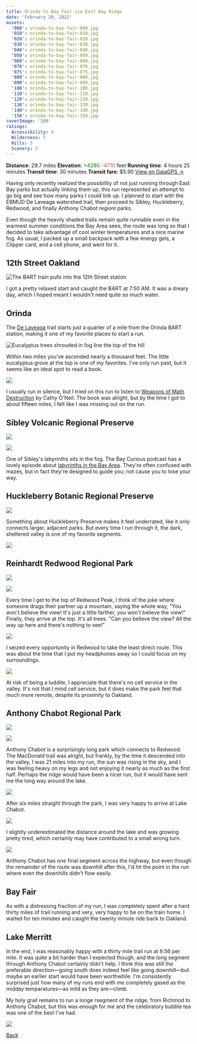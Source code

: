 ```yaml
---
title: Orinda to Bay Fair via East Bay Ridge
date: 'February 20, 2022'
assets:
  '000': orinda-to-bay-fair-000.jpg
  '010': orinda-to-bay-fair-010.jpg
  '020': orinda-to-bay-fair-020.jpg
  '030': orinda-to-bay-fair-030.jpg
  '040': orinda-to-bay-fair-040.jpg
  '050': orinda-to-bay-fair-050.jpg
  '060': orinda-to-bay-fair-060.jpg
  '070': orinda-to-bay-fair-070.jpg
  '075': orinda-to-bay-fair-075.jpg
  '080': orinda-to-bay-fair-080.jpg
  '090': orinda-to-bay-fair-090.jpg
  '100': orinda-to-bay-fair-100.jpg
  '110': orinda-to-bay-fair-110.jpg
  '120': orinda-to-bay-fair-120.jpg
  '130': orinda-to-bay-fair-130.jpg
  '140': orinda-to-bay-fair-140.jpg
  '150': orinda-to-bay-fair-150.jpg
coverImage: '100'
ratings:
  Accessibility: 4
  Wilderness: 5
  Hills: 5
  Scenery: 5
---
```


<span data-behavior="introduction"></span>

<span class="intro-meta intro-meta--distance">**Distance**: 29.7 miles</span>
<span class="intro-meta intro-meta--elevation">**Elevation**: <span style="color:green">+4280</span> <span style="color:#ca4747">-4710</span> feet</span>
<span class="intro-meta intro-meta--time">**Running time**: 4 hours 25 minutes</span>
<span class="intro-meta intro-meta--transit">**Transit time**: 30 minutes</span>
<span class="intro-meta intro-meta--fare">**Transit fare**: $5.90</span>
<span class="intro-meta intro-meta--link">[View on GaiaGPS →](https://www.gaiagps.com/public/gfQjvaeNDKQ2ub5NrLWj158D)</span>

Having only recently realized the possibility of not just running through East Bay parks but actually linking them up, this run represented an attempt to go big and see how many parks I could link up. I planned to start with the EBMUD De Laveaga watershed trail, then proceed to Sibley, Huckleberry, Redwood, and finally Anthony Chabot regionl parks.

Even though the heavily shaded trails remain quite runnable even in the warmest summer conditions the Bay Area sees, the route was long so that I decided to take advantage of cool winter temperatures and a nice marine fog. As usual, I packed up a small backpack with a few energy gels, a Clipper card, and a cell phone, and went for it.


<span data-behavior="anchor" data-feature-index="0" data-mile-position="0"></span>
## 12th Street Oakland

<span data-behavior="anchor" data-feature-index="0" data-mile-position="0"></span>
![The BART train pulls into the 12th Street station](orinda-to-bay-fair-000.jpg)

I got a pretty relaxed start and caught the BART at 7:50 AM. It was a dreary day, which I hoped meant I wouldn't need quite so much water.

<span data-behavior="anchor" data-feature-index="1" data-mile-position="0.0"></span>
## Orinda

<span data-behavior="anchor" data-feature-index="1" data-mile-position="0.25"></span>
The [De Laveaga](de-laveaga) trail starts just a quarter of a mile from the Orinda BART station, making it one of my favorite places to start a run.

<span data-behavior="anchor" data-feature-index="1" data-mile-position="2.05"></span>
![Eucalyptus trees shrouded in fog line the top of the hill](orinda-to-bay-fair-010.jpg)

Within two miles you've ascended nearly a thousand feet. The little eucalyptus grove at the top is one of my favorites. I've only run past, but it seems like an ideal spot to read a book.

<span data-behavior="anchor" data-feature-index="1" data-mile-position="3.8"></span>
![](orinda-to-bay-fair-020.jpg)

I usually run in silence, but I tried on this run to listen to [Weapons of Math Destruction](https://www.penguinrandomhouse.com/books/241363/weapons-of-math-destruction-by-cathy-oneil/) by Cathy O'Neil. The book was alright, but by the time I got to about fifteen miles, I felt like I was missing out on the run.

<span data-behavior="anchor" data-feature-index="1" data-mile-position="4.6" data-split></span>
## Sibley Volcanic Regional Preserve

<span data-behavior="anchor" data-feature-index="1" data-mile-position="5.4"></span>
![](orinda-to-bay-fair-030.jpg)

<span data-behavior="anchor" data-feature-index="1" data-mile-position="6.95"></span>
![](orinda-to-bay-fair-040.jpg)

One of Sibley's labyrinths sits in the fog. The Bay Curious podcast has a lovely episode about [labyrinths in the Bay Area](https://www.kqed.org/news/11920627/labyrinths-everywhere-why-so-many-in-the-bay-area). They're often confused with mazes, but in fact they're designed to guide you; not cause you to lose your way.

<span data-behavior="anchor" data-feature-index="1" data-mile-position="7.8" data-split></span>
## Huckleberry Botanic Regional Preserve

<span data-behavior="anchor" data-feature-index="1" data-mile-position="8.0"></span>
![](orinda-to-bay-fair-050.jpg)

Something about Huckleberry Preserve makes it feel underrated, like it only connects larger, adjacent parks. But every time I run through it, the dark, sheltered valley is one of my favorite segments.

<span data-behavior="anchor" data-feature-index="1" data-mile-position="8.5"></span>
![](orinda-to-bay-fair-060.jpg)

<span data-behavior="anchor" data-feature-index="1" data-mile-position="9.9" data-split></span>
## Reinhardt Redwood Regional Park

<span data-behavior="anchor" data-feature-index="1" data-mile-position="11.7"></span>
![](orinda-to-bay-fair-070.jpg)

<span data-behavior="anchor" data-feature-index="1" data-mile-position="12.5"></span>
![](orinda-to-bay-fair-075.jpg)

Every time I get to the top of Redwood Peak, I think of the joke where someone drags their partner up a mountain, saying the whole way, "You won't believe the view! It's just a little farther, you won't believe the view!" Finally, they arrive at the top. It's all trees. "Can you believe the view? All the way up here and there's nothing to see!"

<span data-behavior="anchor" data-feature-index="1" data-mile-position="14.8"></span>
![](orinda-to-bay-fair-080.jpg)

I seized every opportunity in Redwood to take the least direct route. This was about the time that I put my headphones away so I could focus on my surroundings.

<span data-behavior="anchor" data-feature-index="1" data-mile-position="17.2"></span>
![](orinda-to-bay-fair-090.jpg)

At risk of being a luddite, I appreciate that there's no cell service in the valley. It's not that I mind cell service, but it does make the park feel that much more remote, despite its proximity to Oakland.

<span data-behavior="anchor" data-feature-index="1" data-mile-position="17.95" data-split></span>
## Anthony Chabot Regional Park

<span data-behavior="anchor" data-feature-index="1" data-mile-position="18.5"></span>
![](orinda-to-bay-fair-100.jpg)

<span data-behavior="anchor" data-feature-index="1" data-mile-position="19.9"></span>
![](orinda-to-bay-fair-110.jpg)

Anthony Chabot is a surprisingly long park which connects to Redwood. The MacDonald trail was alright, but frankly, by the time it descended into the valley, I was 21 miles into my run, the sun was rising in the sky, and I was feeling heavy on my legs and not enjoying it nearly as much as the first half. Perhaps the ridge would have been a nicer run, but it would have sent me the long way around the lake.

<span data-behavior="anchor" data-feature-index="1" data-mile-position="24.05"></span>
![](orinda-to-bay-fair-120.jpg)

After six miles straight through the park, I was very happy to arrive at Lake Chabot.

<span data-behavior="anchor" data-feature-index="1" data-mile-position="24.15"></span>
![](orinda-to-bay-fair-130.jpg)

<span data-behavior="anchor" data-feature-index="1" data-mile-position="26.1"></span>
I slightly underestimated the distance around the lake and was growing pretty tired, which certainly may have contributed to a small wrong turn.

<span data-behavior="anchor" data-feature-index="1" data-mile-position="27.1"></span>
![](orinda-to-bay-fair-140.jpg)

<span data-behavior="anchor" data-feature-index="1" data-mile-position="27.5"></span>
Anthony Chabot has one final segment across the highway, but even though the remainder of the route was downhill after this, I'd hit the point in the run where even the downhills didn't flow easily.

<span data-behavior="anchor" data-feature-index="2" data-mile-position="0"></span>
## Bay Fair

<span data-behavior="anchor" data-feature-index="2" data-mile-position="0"></span>
As with a distressing fraction of my run, I was completely spent after a hard thirty miles of trail running and very, very happy to be on the train home. I waited for ten minutes and caught the twenty minute ride back to Oakland.

<span data-behavior="anchor" data-feature-index="2" data-mile-position="15"></span>
## Lake Merritt

<span data-behavior="conclusion"></span>

In the end, I was reasonably happy with a thirty mile trail run at 8:56 per mile. It was quite a bit harder than I expected though, and the long segment through Anthony Chabot certainly didn't help. I think this was still the preferable direction—going south does indeed feel like going downhill—but maybe an earlier start would have been worthwhile. I'm consistently surprised just how many of my runs end with me completely gased as the midday temparatures—as mild as they are—climb.

My holy grail remains to run a longe rsegment of the ridge, from Richmod to Anthony Chabot, but this was enough for me and the celebratory bubble tea was one of the best I've had.

![](orinda-to-bay-fair-150.jpg)

[Back]()
